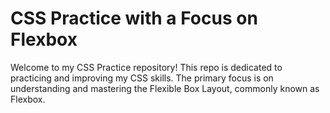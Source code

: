 # CSS Practice with a Focus on Flexbox

Welcome to my CSS Practice repository! This repo is dedicated to practicing and improving my CSS skills. The primary focus is on understanding and mastering the Flexible Box Layout, commonly known as Flexbox.
